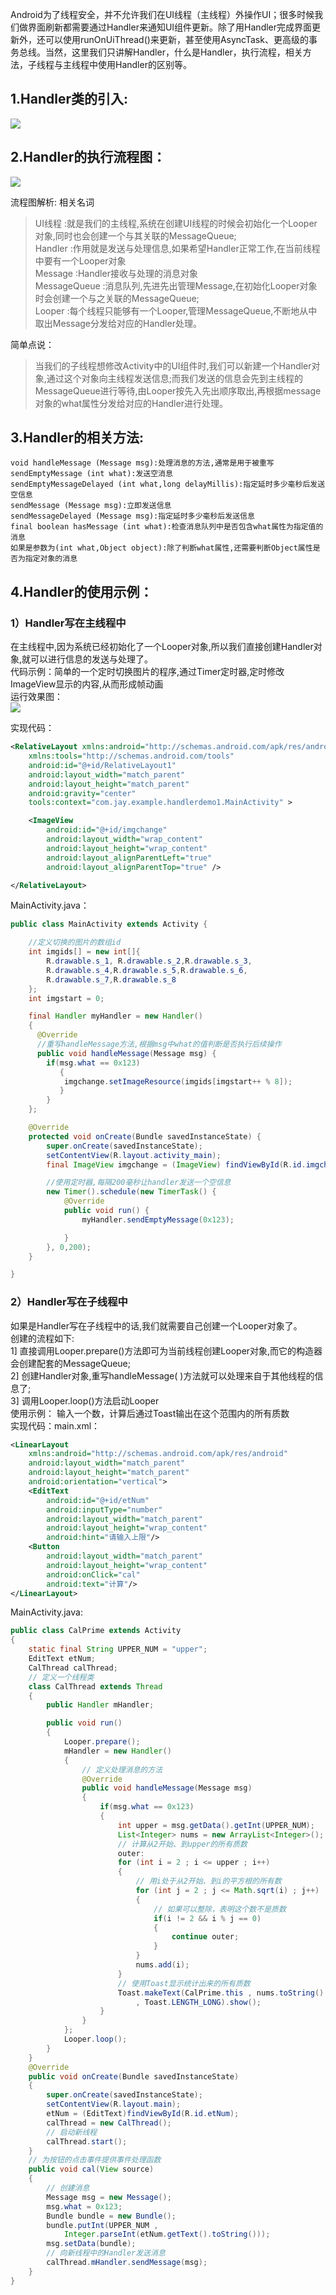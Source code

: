 Android为了线程安全，并不允许我们在UI线程（主线程）外操作UI；很多时候我们做界面刷新都需要通过Handler来通知UI组件更新。除了用Handler完成界面更新外，还可以使用runOnUiThread()来更新，甚至使用AsyncTask、更高级的事务总线。当然，这里我们只讲解Handler，什么是Handler，执行流程，相关方法，子线程与主线程中使用Handler的区别等。

## 1.Handler类的引入:
![](../pictures/handle1.jpg)


## 2.Handler的执行流程图：
![](../pictures/handle2.jpg)  
 

流程图解析: 相关名词    
> UI线程 :就是我们的主线程,系统在创建UI线程的时候会初始化一个Looper对象,同时也会创建一个与其关联的MessageQueue;  
> Handler :作用就是发送与处理信息,如果希望Handler正常工作,在当前线程中要有一个Looper对象  
> Message :Handler接收与处理的消息对象  
> MessageQueue :消息队列,先进先出管理Message,在初始化Looper对象时会创建一个与之关联的MessageQueue;  
> Looper :每个线程只能够有一个Looper,管理MessageQueue,不断地从中取出Message分发给对应的Handler处理。  

简单点说：  
> 当我们的子线程想修改Activity中的UI组件时,我们可以新建一个Handler对象,通过这个对象向主线程发送信息;而我们发送的信息会先到主线程的MessageQueue进行等待,由Looper按先入先出顺序取出,再根据message对象的what属性分发给对应的Handler进行处理。  

## 3.Handler的相关方法:
```
void handleMessage (Message msg):处理消息的方法,通常是用于被重写
sendEmptyMessage (int what):发送空消息
sendEmptyMessageDelayed (int what,long delayMillis):指定延时多少毫秒后发送空信息
sendMessage (Message msg):立即发送信息
sendMessageDelayed (Message msg):指定延时多少毫秒后发送信息
final boolean hasMessage (int what):检查消息队列中是否包含what属性为指定值的消息  
如果是参数为(int what,Object object):除了判断what属性,还需要判断Object属性是否为指定对象的消息
```

## 4.Handler的使用示例：

### 1）Handler写在主线程中

在主线程中,因为系统已经初始化了一个Looper对象,所以我们直接创建Handler对象,就可以进行信息的发送与处理了。  
代码示例：简单的一个定时切换图片的程序,通过Timer定时器,定时修改ImageView显示的内容,从而形成帧动画  
运行效果图：  
![](../pictures/handle3.jpg)  

实现代码：
``` xml
<RelativeLayout xmlns:android="http://schemas.android.com/apk/res/android"  
    xmlns:tools="http://schemas.android.com/tools"  
    android:id="@+id/RelativeLayout1"  
    android:layout_width="match_parent"  
    android:layout_height="match_parent"  
    android:gravity="center"  
    tools:context="com.jay.example.handlerdemo1.MainActivity" >  

    <ImageView  
        android:id="@+id/imgchange"  
        android:layout_width="wrap_content"  
        android:layout_height="wrap_content"  
        android:layout_alignParentLeft="true"  
        android:layout_alignParentTop="true" />  

</RelativeLayout>
``` 
MainActivity.java：
``` java
public class MainActivity extends Activity {  

    //定义切换的图片的数组id  
    int imgids[] = new int[]{  
        R.drawable.s_1, R.drawable.s_2,R.drawable.s_3,  
        R.drawable.s_4,R.drawable.s_5,R.drawable.s_6,  
        R.drawable.s_7,R.drawable.s_8  
    };  
    int imgstart = 0;  

    final Handler myHandler = new Handler()  
    {  
      @Override  
      //重写handleMessage方法,根据msg中what的值判断是否执行后续操作  
      public void handleMessage(Message msg) {  
        if(msg.what == 0x123)  
           {  
            imgchange.setImageResource(imgids[imgstart++ % 8]);  
           }  
        }  
    };  

    @Override  
    protected void onCreate(Bundle savedInstanceState) {  
        super.onCreate(savedInstanceState);  
        setContentView(R.layout.activity_main);  
        final ImageView imgchange = (ImageView) findViewById(R.id.imgchange);  

        //使用定时器,每隔200毫秒让handler发送一个空信息  
        new Timer().schedule(new TimerTask() {            
            @Override  
            public void run() {  
                myHandler.sendEmptyMessage(0x123);  

            }  
        }, 0,200);  
    }  

}
```
### 2）Handler写在子线程中

如果是Handler写在子线程中的话,我们就需要自己创建一个Looper对象了。  
创建的流程如下:      
1] 直接调用Looper.prepare()方法即可为当前线程创建Looper对象,而它的构造器会创建配套的MessageQueue;     
2] 创建Handler对象,重写handleMessage( )方法就可以处理来自于其他线程的信息了;    
3] 调用Looper.loop()方法启动Looper  
使用示例： 输入一个数，计算后通过Toast输出在这个范围内的所有质数    
实现代码：main.xml：  
``` xml
<LinearLayout  
    xmlns:android="http://schemas.android.com/apk/res/android"  
    android:layout_width="match_parent"  
    android:layout_height="match_parent"  
    android:orientation="vertical">  
    <EditText  
        android:id="@+id/etNum"  
        android:inputType="number"  
        android:layout_width="match_parent"  
        android:layout_height="wrap_content"  
        android:hint="请输入上限"/>  
    <Button  
        android:layout_width="match_parent"  
        android:layout_height="wrap_content"  
        android:onClick="cal"  
        android:text="计算"/>    
</LinearLayout>
```
MainActivity.java:  
``` java
public class CalPrime extends Activity  
{  
    static final String UPPER_NUM = "upper";  
    EditText etNum;  
    CalThread calThread;  
    // 定义一个线程类  
    class CalThread extends Thread  
    {  
        public Handler mHandler;  

        public void run()  
        {  
            Looper.prepare();  
            mHandler = new Handler()  
            {  
                // 定义处理消息的方法  
                @Override  
                public void handleMessage(Message msg)  
                {  
                    if(msg.what == 0x123)  
                    {  
                        int upper = msg.getData().getInt(UPPER_NUM);  
                        List<Integer> nums = new ArrayList<Integer>();  
                        // 计算从2开始、到upper的所有质数  
                        outer:  
                        for (int i = 2 ; i <= upper ; i++)  
                        {  
                            // 用i处于从2开始、到i的平方根的所有数  
                            for (int j = 2 ; j <= Math.sqrt(i) ; j++)  
                            {  
                                // 如果可以整除，表明这个数不是质数  
                                if(i != 2 && i % j == 0)  
                                {  
                                    continue outer;  
                                }  
                            }  
                            nums.add(i);  
                        }  
                        // 使用Toast显示统计出来的所有质数  
                        Toast.makeText(CalPrime.this , nums.toString()  
                            , Toast.LENGTH_LONG).show();  
                    }  
                }  
            };  
            Looper.loop();  
        }  
    }  
    @Override  
    public void onCreate(Bundle savedInstanceState)  
    {  
        super.onCreate(savedInstanceState);  
        setContentView(R.layout.main);  
        etNum = (EditText)findViewById(R.id.etNum);  
        calThread = new CalThread();  
        // 启动新线程  
        calThread.start();  
    }  
    // 为按钮的点击事件提供事件处理函数  
    public void cal(View source)  
    {  
        // 创建消息  
        Message msg = new Message();  
        msg.what = 0x123;  
        Bundle bundle = new Bundle();  
        bundle.putInt(UPPER_NUM ,  
            Integer.parseInt(etNum.getText().toString()));  
        msg.setData(bundle);  
        // 向新线程中的Handler发送消息  
        calThread.mHandler.sendMessage(msg);  
    }  
}
```